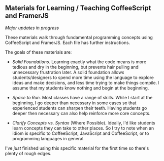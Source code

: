 ## Materials for Learning / Teaching CoffeeScript and FramerJS

*Major updates in progress*

These materials walk through fundamental programming concepts using CoffeeScript and FramerJS. 
Each file has further instructions.

The goals of these materials are:

- *Solid Foundations*. Learning exactly what the code means is more tedious and dry in the beginning, but prevents hair pulling and unnecessary frustration later. A solid foundation allows students/designers to spend more time using the language to explore ideas and make decisions, and less time trying to make things compile. I assume that my students know nothing and begin at the beginning. 

- *Space to Run*. Most classes have a range of skills. While I start at the beginning, I go deeper than necessary in some cases so that experienced students can sharpen their teeth. Having students go deeper then necessary can also help reinforce more core concepts.

- *Clarify Concepts vs. Syntax* (Where Possible). Ideally, I'd like students learn concepts they can take to other places. So I try to note when an idiom is specific to CoffeeScript, JavaScript and CoffeeScript, or to programming languages in general.


I've _just_ finished using this specific material for the first time so there's plenty of rough edges.
